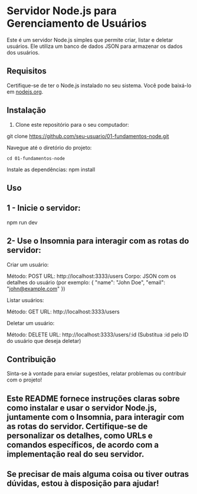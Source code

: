 # Servidor Node.js para Gerenciamento de Usuários

Este é um servidor Node.js simples que permite criar, listar e deletar usuários. Ele utiliza um banco de dados JSON para armazenar os dados dos usuários.

## Requisitos

Certifique-se de ter o Node.js instalado no seu sistema. Você pode baixá-lo em [nodejs.org](https://nodejs.org/).

## Instalação

1. Clone este repositório para o seu computador:

git clone https://github.com/seu-usuario/01-fundamentos-node.git

Navegue até o diretório do projeto:

    cd 01-fundamentos-node

Instale as dependências:
npm install

## Uso

## 1 - Inicie o servidor:

npm run dev

## 2- Use o Insomnia para interagir com as rotas do servidor:

Criar um usuário:

Método: POST
URL: http://localhost:3333/users
Corpo: JSON com os detalhes do usuário (por exemplo: { "name": "John Doe", "email": "john@example.com" })

Listar usuários:

Método: GET
URL: http://localhost:3333/users

Deletar um usuário:

Método: DELETE
URL: http://localhost:3333/users/:id (Substitua :id pelo ID do usuário que deseja deletar)

## Contribuição

Sinta-se à vontade para enviar sugestões, relatar problemas ou contribuir com o projeto!

## Este README fornece instruções claras sobre como instalar e usar o servidor Node.js, juntamente com o Insomnia, para interagir com as rotas do servidor. Certifique-se de personalizar os detalhes, como URLs e comandos específicos, de acordo com a implementação real do seu servidor.

## Se precisar de mais alguma coisa ou tiver outras dúvidas, estou à disposição para ajudar!
